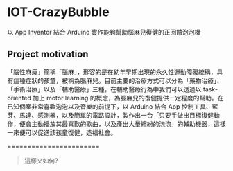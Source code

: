 # IOT-CrazyBubble

 以 App Inventor 結合 Arduino 實作能夠幫助腦麻兒復健的正回饋泡泡機

## Project motivation
 「腦性麻痺」簡稱「腦麻」，形容的是在幼年早期出現的永久性運動障礙統稱，具有這種症狀的孩童，被稱為腦麻兒。目前主要的治療方式可以分為「藥物治療」、「手術治療」以及「輔助醫療」三種，在輔助醫療行為中我們可以透過以 task-oriented 加上 motor learning 的概念，為腦麻兒的復健提供一定程度的幫助。在已知個案非常喜歡泡泡以及音樂的前提下，以 Arduino 結合 App 控制工具、藍芽、馬達、感測器，以及簡單的電路設計，製作出一台「只要手做出目標復健動作，便會主動播放其最喜歡的歌曲，以及產出大量繽紛的泡泡」的輔助機器，這樣一來便可以促進該孩童復健，造福社會。
    
=======================

> 這樣又如何?
